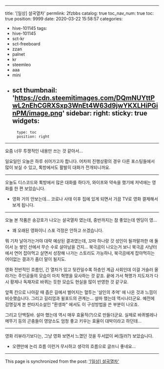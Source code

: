 
---
title: '[일상] 설국열차'
permlink: 2fzbbs
catalog: true
toc_nav_num: true
toc: true
position: 9999
date: 2020-03-22 15:58:57
categories:
- hive-101145
tags:
- hive-101145
- sct-kr
- sct-freeboard
- zzan
- palnet
- kr
- steemleo
- aaa
- mini
- sct
thumbnail: 'https://cdn.steemitimages.com/DQmNUYttPwL2nEhCGRXSxp3WnEt4W63d9jwYKXLHiPGinPM/image.png'
sidebar:
    right:
        sticky: true
widgets:
    -
        type: toc
        position: right
---


요즘 너무 투쟁적인 내용만 쓰는 것 같아서...

일요일인 오늘은 하루 쉬어가고자 합니다. 어차피 진행상황의 경우 다른 포스팅들에서 많이 보실 수 있고, 톡방에서도 활발히 대화가 전개되니까요. 

---

오늘도 디스코드와 톡방에서 많은 대화를 하다가, 와이프와 약속을 했기에 저녁에는 영화를 한 편 보았습니다.

* 영화 거의 안보는데... 코로나 사태 이후 집에 있게 되면서 가끔 TV로 영화 결제해서 보게 됩니다.

---

오늘 본 작품은 송강호가 나오는 설국열차 였는데, 중반까지는 참 좋았는데 엔딩이 영...

* 꽤 오래된 영화이니 스포 걱정은 안하고 쓰겠습니다.

뭐 기차 날아가는거야 대략 예상된 결과였는데, 꼬마 하나랑 갓 성인이 될까말까한 애 둘이서 눈 쌓인 산에서 무슨 수로 살아남을 건지... 북극곰이 나오는거 보니 북극곰 사냥터에서 연어 잡아먹고 살면서 성장해 나가는 스토리도 가능하나, 북극곰에게 잡아먹히는 어이없는 결과가 좀더 말이 될지도. 

영화 전반적인 흐름인, 긴 열차가 있고 뒷칸일수록 하층인 계급 사회인데 이걸 거슬러 올라가는 주인공들의 모습이 마치 혁명을 묘사하는 것 같죠. 끝에 가서 혁명가 지도자가 다시 황제나 독재자로 바뀌는 듯한 모습도 현실을 많이 반영한 것 같구요.

앞쪽 칸으로 나아갈 때 좁은 길에서 벌어지는 혈투는 '살인의 추억' 에 나온 것과 느낌이 비슷했습니다. 그리고 길리엄과 윌포드의 관계는... 설마 했는데 역시나더군요. 예전에 감명깊게 본 판타지소설인 "환생좌" 에서도 이 구성방법을 쓴 부분이 나오죠. 

그리고 단백질바. 설마 했는데 역시 매우 효율적(?)으로 만들더군요. 실제로 바퀴벌레나 메뚜기 등의 곤충들이 영양소도 엄청 좋고 키우는 효율이 대박이라고 하던데...

---

영화 리뷰라기보다는, 그냥 영화 보면서 느꼈던 것을 두서없이 써(질러?) 보았습니다. 

* 오랜만에 논리 흐름 이런거 무시하고 생각의 흐름으로 글쓰니 좋네요...

- - -

This page is synchronized from the post: ['[일상] 설국열차'](https://steemit.com/@glory7/2fzbbs)
